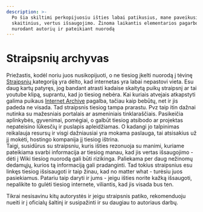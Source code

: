 ```yaml
---
description: >-
  Po šia skiltimi perkopijuosiu išties labai patikusius, mane paveikusius
  skaitinius, vertus išsaugojimo. Žinoma laikantis elementarios pagarbos ir
  nurodant autorių ir pateikiant nuorodą
---
```


# Straipsnių archyvas

Priežastis, kodėl noriu juos nusikopijuoti, o ne tiesiog įkelti nuorodą į tėvinę [Straipsnių ](../)kategoriją yra dėlto, kad internetas yra labai nepastovi vieta. Esu daug kartų patyręs, jog bandant atrasti kadaise skaitytą puikų straipsnį ar tai youtube klipą, suprantu, kad jo tiesiog nebėra. Kai kuriais atvejais atkapstyti galima puikaus [Internet Archive](https://archive.org/) pagalba, tačiau kaip bebūtų, net ir jis padeda ne visada. Tad straipsnis tiesiog tampa prarastu. Pvz taip itin dažnai nutinka su mažesniais portalais ar asmeniniais tinklaraščiais. Pasikeičia aplinkybės, gyvenimai, pomėgiai, o galbūt tiesiog atsibodo ar projektas nepateisino lūkesčių ir puslapis apleidžiamas. O kadangi jo talpinimas reikalauja resursų ir visgi dažniausiai yra mokama paslauga, tai atsisakius už jį mokėti, hostingo kompanija jį tiesiog ištrina.   
Taigi, susidūrus su straipsniu, kuris išties rezonuoja su manimi, kuriame pateikiama svarbi informacija ar tiesiog manau, kad jis vertas išsaugojimo - dėti į Wiki tiesiog nuorodą gali būti rizikinga. Paliekama per daug nežinomų dedamųjų, kurios tą informaciją gali pradanginti. Tad tokius straipsnius esu linkęs tiesiog išsisaugoti ir taip žinau, kad no matter what - turėsiu juos pasiekiamus. Patariu taip daryti ir jums - jeigu išties norite kažką išsaugoti, nepalikite to gulėti tiesiog internete, viliantis, kad jis visada bus ten.

Tikrai nesisavinu kitų autorystės ir jeigu straipsnis patiko, rekomenduoju nueiti ir į oficialų šaltinį ir susipažinti ir su daugiau to autoriaus darbų.

